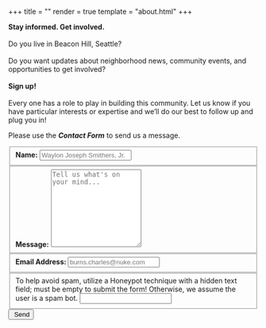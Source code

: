 +++
title = ""
render = true
template = "about.html"
+++

**Stay informed. Get involved.** \
\
Do you live in Beacon Hill, Seattle? \
\
Do you want updates about neighborhood news, community events, and opportunities to get involved? \
\
**Sign up!** \
\
Every one has a role to play in building this community. Let us know if you have particular interests or expertise and we’ll do our best to follow up and plug you in!

<!doctype html>
<html lang="en">
<head>
    <meta charset="utf-8">
    <meta name="viewport" content="width=device-width, initial-scale=1.0">
    <meta name="description" content="contact form example">
  <title>Contact Form Example</title>

  <link rel="stylesheet" href="https://cdn.jsdelivr.net/npm/purecss@3.0.0/build/pure-min.css" integrity="sha384-X38yfunGUhNzHpBaEBsWLO+A0HDYOQi8ufWDkZ0k9e0eXz/tH3II7uKZ9msv++Ls" crossorigin="anonymous">

</head>

<body>
  <!-- <h2 class="content-head is-center">Contact Us!</h2> -->
  <!--  inspo for this form taken from here: https://github.com/dwyl/learn-to-send-email-via-google-script-html-no-server -->
  <aside>
       <p>
          <!--  We would <em>love</em> to hear from you! </p> -->
           <p>Please use the <b><em>Contact Form</em></b>
           to send us a message.
       </p>
   </aside>

<!-- START HERE -->
<link rel="stylesheet" href="https://cdn.jsdelivr.net/npm/purecss@3.0.0/build/pure-min.css" 
integrity="sha384-X38yfunGUhNzHpBaEBsWLO+A0HDYOQi8ufWDkZ0k9e0eXz/tH3II7uKZ9msv++Ls" crossorigin="anonymous">
<link rel="stylesheet" href="https://maxcdn.bootstrapcdn.com/font-awesome/4.4.0/css/font-awesome.min.css">

   <!-- Style The Contact Form How Ever You Prefer -->
 <link rel="stylesheet" href="style.css">

  <form class="gform pure-form pure-form-stacked" method="POST" data-email="example@email.net"
  action="https://script.google.com/macros/s/AKfycbzxFPzo_BroXFUH18UWW1r3K2L7wlfqMyUd-zuBLysy30jjhiPfGyvCHgfOHSe7RTxK/exec">
    <!-- change the form action to your script url -->

<div class="form-elements">
    <fieldset class="pure-group">
        <label for="name"> <b>Name:</b> </label>
        <input id="name" name="name" placeholder="Waylon Joseph Smithers, Jr." />
        </fieldset>

<fieldset class="pure-group">
    <label for="message"> <b>Message:</b> </label>
    <textarea id="message" name="message" rows="10"
    placeholder="Tell us what's on your mind..."></textarea>
</fieldset>

<fieldset class="pure-group">
    <label for="email"> <b>Email Address: </b> </label>
    <input id="email" name="email" type="email" value=""
    required placeholder="burns.charles@nuke.com"/>
</fieldset>

<fieldset class="pure-group honeypot-field">
    <label for="honeypot">To help avoid spam, utilize a Honeypot technique with a hidden text field; must be empty to submit the form! Otherwise, we assume the user is a spam bot.</label>
    <input id="honeypot" type="text" name="honeypot" value="" />
</fieldset>

<button class="button-success pure-button button-xlarge">
    <i class="fa fa-paper-plane"></i>&nbsp;Send</button>
</div>

<!-- Customise the Thankyou Message People See when they submit the form: -->
<div class="thankyou_message" style="display:none;">
<h2><em>Thanks</em> for contacting us!
We will get back to you soon!</h2>
</div>

</form>

<!-- Submit the Form to Google Using "AJAX" -->
<script data-cfasync="false" src="form-submission-handler.js"></script>
<!-- END -->

</body>
</html>
